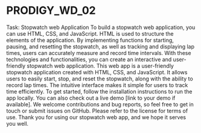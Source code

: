 # PRODIGY_WD_02
Task: Stopwatch web Application
To build a stopwatch web application, you can use HTML, CSS, and JavaScript. HTML is used to structure the elements of the application. By implementing functions for starting, pausing, and resetting the stopwatch, as well as tracking and displaying lap times, users can accurately measure and record time intervals. With these technologies and functionalities, you can create an interactive and user-friendly stopwatch web application.
This web app is a user-friendly stopwatch application created with HTML, CSS, and JavaScript. It allows users to easily start, stop, and reset the stopwatch, along with the ability to record lap times. The intuitive interface makes it simple for users to track time efficiently. To get started, follow the installation instructions to run the app locally. You can also check out a live demo [link to your demo if available]. We welcome contributions and bug reports, so feel free to get in touch or submit issues on GitHub. Please refer to the license for terms of use. Thank you for using our stopwatch web app, and we hope it serves you well.

